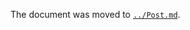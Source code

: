 The document was moved to [`../Post.md`](https://gitlab.com/catamphetamine/social-components/tree/master/docs/Post.md).